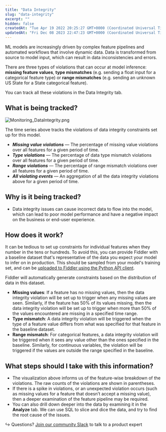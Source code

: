 ```yaml
---
title: "Data Integrity"
slug: "data-integrity"
excerpt: ""
hidden: false
createdAt: "Tue Apr 19 2022 20:25:27 GMT+0000 (Coordinated Universal Time)"
updatedAt: "Fri Dec 08 2023 22:47:23 GMT+0000 (Coordinated Universal Time)"
---
```

ML models are increasingly driven by complex feature pipelines and automated workflows that involve dynamic data. Data is transformed from source to model input, which can result in data inconsistencies and errors.

There are three types of violations that can occur at model inference: **missing feature values**, **type mismatches** (e.g. sending a float input for a categorical feature type) or **range mismatches** (e.g. sending an unknown US State for a State categorical feature).

You can track all these violations in the Data Integrity tab. 

## What is being tracked?

![](https://files.readme.io/8a59eb0-Monitoring_DataIntegrity.png "Monitoring_DataIntegrity.png")

The time series above tracks the violations of data integrity constraints set up for this model.

- **_Missing value violations_** — The percentage of missing value violations over all features for a given period of time.
- **_Type violations_** — The percentage of data type mismatch violations over all features for a given period of time.
- **_Range violations_** — The percentage of range mismatch violations over all features for a given period of time.
- **_All violating events_** — An aggregation of all the data integrity violations above for a given period of time.

## Why is it being tracked?

- Data integrity issues can cause incorrect data to flow into the model, which can lead to poor model performance and have a negative impact on the business or end-user experience. 

## How does it work?

It can be tedious to set up constraints for individual features when they number in the tens or hundreds. To avoid this, you can provide Fiddler with a baseline dataset that's representative of the data you expect your model to infer on in production. This should be sampled from your model's training set, and can be [uploaded to Fiddler using the Python API client](ref:clientupload_dataset).

Fiddler will automatically generate constraints based on the distribution of data in this dataset.

- **Missing values**: If a feature has no missing values, then the data integrity violation will be set up to trigger when any missing values are seen. Similarly, if the feature has 50% of its values missing, then the data integrity violation will be set up to trigger when more than 50% of the values encountered are missing in a specified time range.
- **Type mismatch**: A data integrity violation will be triggered when the type of a feature value differs from what was specified for that feature in the baseline dataset.
- **Range mismatch**: For categorical features, a data integrity violation will be triggered when it sees any value other than the ones specified in the baseline. Similarly, for continuous variables, the violation will be triggered if the values are outside the range specified in the baseline.

## What steps should I take with this information?

- The visualization above informs us of the feature-wise breakdown of the violations. The raw counts of the violations are shown in parentheses.
- If there is a spike in violations, or an unexpected violation occurs (such as missing values for a feature that doesn’t accept a missing value), then a deeper examination of the feature pipeline may be required.
- You can also drill down deeper into the data by examining it in the **Analyze** tab. We can use SQL to slice and dice the data, and try to find the root cause of the issues.

↪ Questions? [Join our community Slack](https://www.fiddler.ai/slackinvite) to talk to a product expert
